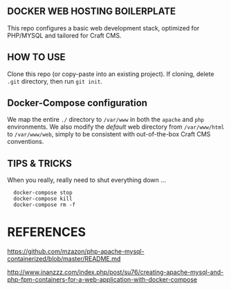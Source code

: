 ## DOCKER WEB HOSTING BOILERPLATE

This repo configures a basic web development stack, optimized for PHP/MYSQL and tailored for Craft CMS.

## HOW TO USE

Clone this repo (or copy-paste into an existing project).
If cloning, delete `.git` directory, then run `git init`.


## Docker-Compose configuration

We map the entire `./` directory to `/var/www` in both the `apache` and `php` environments.
We also modify the _default_ web directory from `/var/www/html` to `/var/www/web`, simply to be consistent with out-of-the-box Craft CMS conventions.

## TIPS & TRICKS

When you really, really need to shut everything down ...
```
  docker-compose stop
  docker-compose kill
  docker-compose rm -f
```

# REFERENCES

https://github.com/mzazon/php-apache-mysql-containerized/blob/master/README.md

http://www.inanzzz.com/index.php/post/su76/creating-apache-mysql-and-php-fpm-containers-for-a-web-application-with-docker-compose
